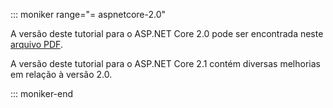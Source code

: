 ::: moniker range="= aspnetcore-2.0"

A versão deste tutorial para o ASP.NET Core 2.0 pode ser encontrada neste [arquivo PDF](https://webpifeed.blob.core.windows.net/webpifeed/Partners/PDF-6-18-18.pdf).

A versão deste tutorial para o ASP.NET Core 2.1 contém diversas melhorias em relação à versão 2.0.

::: moniker-end
